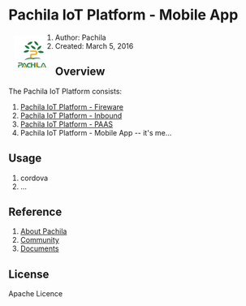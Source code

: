 # Pachila IoT Platform - Mobile App

<a href="http://www.pachila.cn"><img src="https://github.com/pachila-org/pachila-iot-mobile/blob/master/www/images/icon.png" align="left" hspace="10" vspace="6"></a>

1. Author: Pachila
2. Created: March 5, 2016
	
## Overview
The Pachila IoT Platform consists:

1. [Pachila IoT Platform - Fireware](https://github.com/pachila-org/pachila-iot-fireware)
2. [Pachila IoT Platform - Inbound](https://github.com/pachila-org/pachila-iot-inbound)
3. [Pachila IoT Platform - PAAS](https://github.com/pachila-org/pachila-iot-paas)
4. Pachila IoT Platform - Mobile App -- it's me...

## Usage

1. cordova
2. ...


## Reference

1. [About Pachila](http://www.pachila.cn)
2. [Community](http://www.pachila.cn/)
3. [Documents](http://www.pachila.cn/)

## License

Apache Licence
